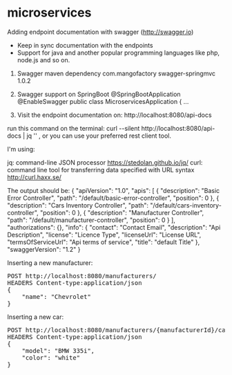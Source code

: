 # microservices

Adding endpoint documentation with swagger (http://swagger.io) 
- Keep in sync documentation with the endpoints
- Support for java and another popular programming languages like php, node.js and so on. 

1. Swagger maven dependency
    <dependency>
        <groupId>com.mangofactory</groupId>
        <artifactId>swagger-springmvc</artifactId>
        <version>1.0.2</version>
    </dependency>
    
2. Swagger support on SpringBoot
@SpringBootApplication
@EnableSwagger
public class MicroservicesApplication {
    ...
    
3. Visit the endpoint documentation on: http://localhost:8080/api-docs

run this command on the terminal: curl --silent http://localhost:8080/api-docs | jq '' , or you can use your preferred rest client tool. 

I'm using:

jq: command-line JSON processor https://stedolan.github.io/jq/
curl: command line tool for transferring data specified with URL syntax http://curl.haxx.se/

The output should be:
{
  "apiVersion": "1.0",
  "apis": [
    {
      "description": "Basic Error Controller",
      "path": "/default/basic-error-controller",
      "position": 0
    },
    {
      "description": "Cars Inventory Controller",
      "path": "/default/cars-inventory-controller",
      "position": 0
    },
    {
      "description": "Manufacturer Controller",
      "path": "/default/manufacturer-controller",
      "position": 0
    }
  ],
  "authorizations": {},
  "info": {
    "contact": "Contact Email",
    "description": "Api Description",
    "license": "Licence Type",
    "licenseUrl": "License URL",
    "termsOfServiceUrl": "Api terms of service",
    "title": "default Title"
  },
  "swaggerVersion": "1.2"
}




Inserting a new manufacturer:

<pre>
POST http://localhost:8080/manufacturers/
HEADERS Content-type:application/json 
{
    "name": "Chevrolet"
}
</pre>

Inserting a new car:

<pre>
POST http://localhost:8080/manufacturers/{manufacturerId}/cars
HEADERS Content-type:application/json 
{
    "model": "BMW 335i",
    "color": "white"
}
</pre>
